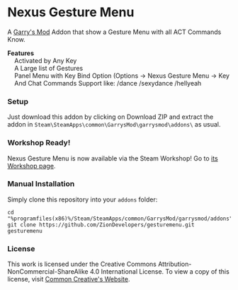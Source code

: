 Nexus Gesture Menu
=====

A [Garry's Mod][] Addon that show a Gesture Menu with all ACT Commands Know.

<b>Features</b><br>
&nbsp;&nbsp;&nbsp;&nbsp;Activated by Any Key <br>
&nbsp;&nbsp;&nbsp;&nbsp;A Large list of Gestures <br>
&nbsp;&nbsp;&nbsp;&nbsp;Panel Menu with Key Bind Option (Options -> Nexus Gesture Menu -> Key <br>
&nbsp;&nbsp;&nbsp;&nbsp;And Chat Commands Support like: /dance /sexydance /hellyeah <br>

### Setup

Just download this addon by clicking on Download ZIP and extract the addon in ````Steam\SteamApps\common\GarrysMod\garrysmod\addons\```` as usual.

### Workshop Ready!

Nexus Gesture Menu is now available via the Steam Workshop! Go to [its Workshop page][workshop].

### Manual Installation

Simply clone this repository into your `addons` folder:

    cd "%programfiles(x86)%/Steam/SteamApps/common/GarrysMod/garrysmod/addons"
    git clone https://github.com/ZionDevelopers/gesturemenu.git gesturemenu

### License

This work is licensed under the Creative Commons Attribution-NonCommercial-ShareAlike 4.0 International License.
To view a copy of this license, visit [Common Creative's Website][License].

[Garry's Mod]: <http://garrysmod.com/>
[workshop]: <http://steamcommunity.com/sharedfiles/filedetails/?id=145640726>
[Exsto]: <https://github.com/prefanatic/exsto>
[License]: <https://creativecommons.org/licenses/by-nc-sa/4.0/>
